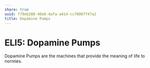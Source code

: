 ```yaml
---
share: true
uuid: f79eb288-40e6-4afa-a414-cc78007f47a2
title: Dopamine Pumps
---
```

# ELI5: Dopamine Pumps
Dopamine Pumps are the machines that provide the meaning of life to normies.